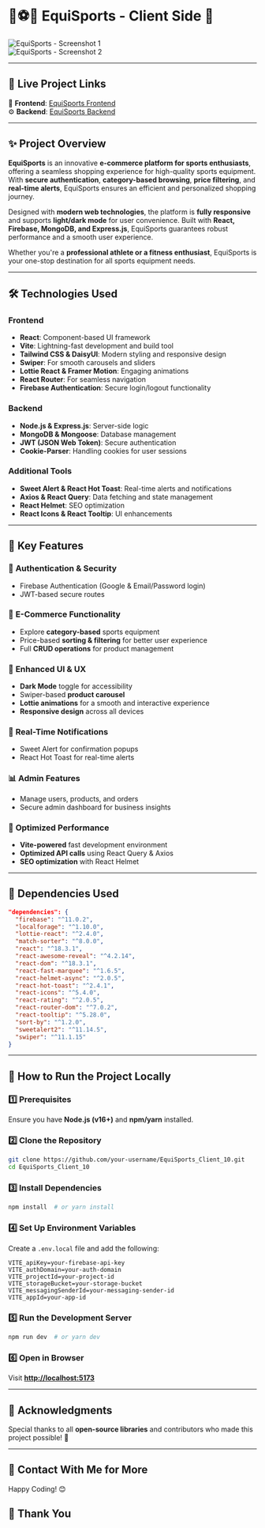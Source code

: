 
# 🏀⚽🎾 EquiSports - Client Side 🚀  

![EquiSports - Screenshot 1](https://i.ibb.co/LXHdMPSz/Screenshot-1.png)  
![EquiSports - Screenshot 2](https://i.ibb.co/Djrzsb3/Screenshot-2.png)  

---

## 🔗 Live Project Links  

🎨 **Frontend**: [EquiSports Frontend](https://equi-sports-414e7.web.app/)  
⚙️ **Backend**: [EquiSports Backend](https://b10-a10-equi-sports-server.vercel.app/)  

---

## ✨ Project Overview  

**EquiSports** is an innovative **e-commerce platform for sports enthusiasts**, offering a seamless shopping experience for high-quality sports equipment. With **secure authentication**, **category-based browsing**, **price filtering**, and **real-time alerts**, EquiSports ensures an efficient and personalized shopping journey.  

Designed with **modern web technologies**, the platform is **fully responsive** and supports **light/dark mode** for user convenience. Built with **React, Firebase, MongoDB, and Express.js**, EquiSports guarantees robust performance and a smooth user experience.  

Whether you're a **professional athlete or a fitness enthusiast**, EquiSports is your one-stop destination for all sports equipment needs.  

---

## 🛠️ Technologies Used  

### **Frontend**  
- **React**: Component-based UI framework  
- **Vite**: Lightning-fast development and build tool  
- **Tailwind CSS & DaisyUI**: Modern styling and responsive design  
- **Swiper**: For smooth carousels and sliders  
- **Lottie React & Framer Motion**: Engaging animations  
- **React Router**: For seamless navigation  
- **Firebase Authentication**: Secure login/logout functionality  

### **Backend**  
- **Node.js & Express.js**: Server-side logic  
- **MongoDB & Mongoose**: Database management  
- **JWT (JSON Web Token)**: Secure authentication  
- **Cookie-Parser**: Handling cookies for user sessions  

### **Additional Tools**  
- **Sweet Alert & React Hot Toast**: Real-time alerts and notifications  
- **Axios & React Query**: Data fetching and state management  
- **React Helmet**: SEO optimization  
- **React Icons & React Tooltip**: UI enhancements  

---

## 🌟 Key Features  

### 🔐 **Authentication & Security**  
- Firebase Authentication (Google & Email/Password login)  
- JWT-based secure routes  

### 🛒 **E-Commerce Functionality**  
- Explore **category-based** sports equipment  
- Price-based **sorting & filtering** for better user experience  
- Full **CRUD operations** for product management  

### 🎨 **Enhanced UI & UX**  
- **Dark Mode** toggle for accessibility  
- Swiper-based **product carousel**  
- **Lottie animations** for a smooth and interactive experience  
- **Responsive design** across all devices  

### 📢 **Real-Time Notifications**  
- Sweet Alert for confirmation popups  
- React Hot Toast for real-time alerts  

### 📊 **Admin Features**  
- Manage users, products, and orders  
- Secure admin dashboard for business insights  

### 🔄 **Optimized Performance**  
- **Vite-powered** fast development environment  
- **Optimized API calls** using React Query & Axios  
- **SEO optimization** with React Helmet  

---

## 📜 Dependencies Used  

```json
"dependencies": {
  "firebase": "^11.0.2",
  "localforage": "^1.10.0",
  "lottie-react": "^2.4.0",
  "match-sorter": "^8.0.0",
  "react": "^18.3.1",
  "react-awesome-reveal": "^4.2.14",
  "react-dom": "^18.3.1",
  "react-fast-marquee": "^1.6.5",
  "react-helmet-async": "^2.0.5",
  "react-hot-toast": "^2.4.1",
  "react-icons": "^5.4.0",
  "react-rating": "^2.0.5",
  "react-router-dom": "^7.0.2",
  "react-tooltip": "^5.28.0",
  "sort-by": "^1.2.0",
  "sweetalert2": "^11.14.5",
  "swiper": "^11.1.15"
}
```

---

## 🚀 How to Run the Project Locally  

### 1️⃣ Prerequisites  
Ensure you have **Node.js (v16+)** and **npm/yarn** installed.  

### 2️⃣ Clone the Repository  
```sh
git clone https://github.com/your-username/EquiSports_Client_10.git
cd EquiSports_Client_10
```

### 3️⃣ Install Dependencies  
```sh
npm install  # or yarn install
```

### 4️⃣ Set Up Environment Variables  
Create a `.env.local` file and add the following:  

```env
VITE_apiKey=your-firebase-api-key
VITE_authDomain=your-auth-domain
VITE_projectId=your-project-id
VITE_storageBucket=your-storage-bucket
VITE_messagingSenderId=your-messaging-sender-id
VITE_appId=your-app-id
```

### 5️⃣ Run the Development Server  
```sh
npm run dev  # or yarn dev
```

### 6️⃣ Open in Browser  
Visit **[http://localhost:5173](http://localhost:5173)**  

---

## 🙌 Acknowledgments  

Special thanks to all **open-source libraries** and contributors who made this project possible! 💜  

---

## 📧 Contact With Me for More
Happy Coding! 😊

## 🤝 Thank You
